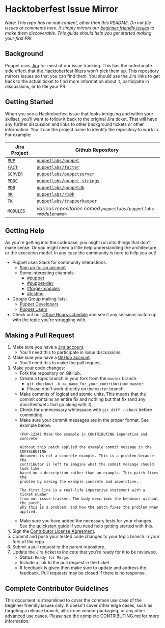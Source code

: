 # Hacktoberfest Issue Mirror

_Note: This repo has no real content, other than this README. Do not file issues or comments
here. It simply mirrors our [beginner friendly issues](http://pup.pt/contribute) to make
them discoverable. This guide should help you get started making your first PR!_


## Background

Puppet uses [Jira](https://tickets.puppetlabs.com) for most of our issue tracking. This has the
unfortunate side effect that the [Hacktoberfest filters](https://github.com/search?utf8=✓&q=label%3Ahacktoberfest&type=Issues)
won't pick them up. This repository mirrors issues so that you can find them. You should use the
Jira links to get back to the actual ticket to find more information about it, participate in
discussions, or to file your PR.


## Getting Started

When you see a Hacktoberfest issue that looks intriguing and within your skillset, you'll want
to follow it back to the original Jira ticket. That will have any further discussion and links
to other background tickets or other information. You'll use the project name to identify the
repository to work in. For example:

| Jira Project                                               | Github Repository                                                           |
|------------------------------------------------------------|-----------------------------------------------------------------------------|
| [`PUP`](https://tickets.puppetlabs.com/browse/PUP)         | [`puppetlabs/puppet`](https://github.com/puppetlabs/puppet)                 |
| [`FACT`](https://tickets.puppetlabs.com/browse/FACT)       | [`puppetlabs/facter`](https://github.com/puppetlabs/facter)                 |
| [`SERVER`](https://tickets.puppetlabs.com/browse/SERVER)   | [`puppetlabs/puppetserver`](https://github.com/puppetlabs/puppetserver)     |
| [`PDOC`](https://tickets.puppetlabs.com/browse/PDOC)       | [`puppetlabs/puppet-strings`](https://github.com/puppetlabs/puppet-strings) |
| [`PDB`](https://tickets.puppetlabs.com/browse/PDB)         | [`puppetlabs/puppetdb`](https://github.com/puppetlabs/puppetdb)             |
| [`RK`](https://tickets.puppetlabs.com/browse/RK)           | [`puppetlabs/r10k`](https://github.com/puppetlabs/r10k)                     |
| [`TK`](https://tickets.puppetlabs.com/browse/TK)           | [`puppetlabs/trapperkeeper`](https://github.com/puppetlabs/trapperkeeper)   |
| [`MODULES`](https://tickets.puppetlabs.com/browse/MODULES) | _various repositories named `puppetlabs/puppetlabs-<modulename>`_           |


## Getting Help

As you're getting into the codebase, you might run into things that don't make sense. Or you
might need a little help understanding the architecture, or the execution model. In any case
the community is here to help you out!

* Puppet uses Slack for community interactions.
   * [Sign up for an account](https://slack.puppet.com)
   * Some interesting channels:
      * [#puppet](http://puppetcommunity.slack.com/app_redirect?channel=puppet)
      * [#puppet-dev](http://puppetcommunity.slack.com/app_redirect?channel=puppet-dev)
      * [#forge-modules](http://puppetcommunity.slack.com/app_redirect?channel=forge-modules)
      * [#testing](http://puppetcommunity.slack.com/app_redirect?channel=testing)
* Google Group mailing lists:
   * [Puppet Developers](https://groups.google.com/forum/#!forum/puppet-dev)
   * [Puppet Users](https://groups.google.com/forum/#!forum/puppet-users)
* Check out our [Office Hours schedule](https://puppet.com/community/office-hours) and see if
  any sessions match up with the topic you're struggling with.
  

## Making a Pull Request

1. Make sure you have a [Jira account](https://tickets.puppetlabs.com).
    * You'll need this to participate in issue discussions.
1. Make sure you have a [GitHub account](https://github.com/signup/free).
    * You'll need this to make the pull request.
1. Make your code changes:
    * Fork the repository on GitHub.
    * Create a topic branch in your fork from the `master` branch.
        * `git checkout -b <a_name_for_your_contribution> master`
        * Please don't work directly on the `master` branch.
    * Make commits of logical and atomic units. This means that the commit contains an entire
      fix and nothing but that fix (and any docs/tests/etc that go along with it).
    * Check for unnecessary whitespace with `git diff --check` before committing.
    * Make sure your commit messages are in the proper format. See example below.
        ```
        (PUP-1234) Make the example in CONTRIBUTING imperative and concrete

        Without this patch applied the example commit message in the CONTRIBUTING
        document is not a concrete example. This is a problem because the
        contributor is left to imagine what the commit message should look like
        based on a description rather than an example. This patch fixes the
        problem by making the example concrete and imperative.

        The first line is a real-life imperative statement with a ticket number
        from our issue tracker. The body describes the behavior without the patch,
        why this is a problem, and how the patch fixes the problem when applied.
        ```
    * Make sure you have added the necessary tests for your changes. See
      [the quickstart guide](https://github.com/puppetlabs/puppet/blob/master/docs/quickstart.md)
      if you need help getting started with this.
1. Sign the [Contributor License Agreement](http://links.puppet.com/cla).
1. Commit and push your tested code changes to your topic branch in your fork of the repo.
1. Submit a pull request to the parent repository.
1. Update the Jira ticket to indicate that you're ready for it to be reviewed.
    * Status: `Ready for Merge`.
    * Include a link to the pull request in the ticket.
    * If feedback is given then make sure to update and address the feedback. Pull requests
      may be closed if there is no response.


## Complete Contributor Guidelines

This document is streamlined to cover the common use case of the beginner friendly issues only.
It doesn't cover other edge cases, such as targeting a release branch, all-in-one vendor packaging,
or any other advanced use cases. Please see the complete [CONTRIBUTING.md](https://github.com/puppetlabs/.github/blob/master/CONTRIBUTING.md)
for more information.

